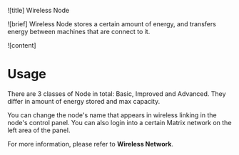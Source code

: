 ![title]
Wireless Node

![brief]
Wireless Node stores a certain amount of energy, and transfers energy between machines that are connect to it.

![content]

# Usage

There are 3 classes of Node in total: Basic, Improved and Advanced. They differ in amount of energy stored and max capacity.

You can change the node's name that appears in wireless linking in the node's control panel. You can also login into a certain 
Matrix network on the left area of the panel.

For more information, please refer to __Wireless Network__.